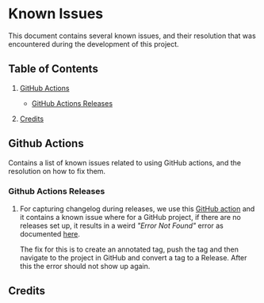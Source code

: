 # Known Issues

This document contains several known issues, and their resolution that was encountered during the development of this
project.

## <a name='TOC'>Table of Contents</a>

1. [GitHub Actions](#gh-actions)
    * [GitHub Actions Releases](#gh-actions-releases)

2. [Credits](#credits)

## <a name='gh-actions'>Github Actions</a>

Contains a list of known issues related to using GitHub actions, and the resolution on how to fix them.

### <a name='gh-actions-releases'>Github Actions Releases</a>

1. For capturing changelog during releases, we use this [GitHub action](https://github.com/metcalfc/changelog-generator) 
   and it contains a known issue where for a GitHub project, if there are no releases set up, it results in a weird
   _"Error Not Found"_ error as documented [here](https://github.com/metcalfc/changelog-generator#troubleshooting).
   
   The fix for this is to create an annotated tag, push the tag and then navigate to the project in GitHub and convert
   a tag to a Release. After this the error should not show up again.


## <a name='credits'>Credits</a>

